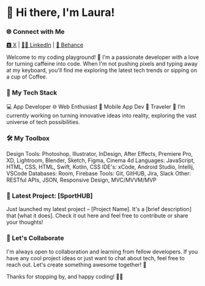 # 👋 Hi there, I'm Laura!

### 🌐 Connect with Me
[🆇 X](https://twitter.com/Laura_Neubauer_) | [🙏🏻 LinkedIn](https://www.linkedin.com/in/laura-neubauer/) | [💼 Behance](https://www.behance.net/lauraneubauer)

Welcome to my coding playground! 🚀 
I'm a passionate developer with a love for turning caffeine into code. 
When I'm not pushing pixels and typing away at my keyboard, you'll find me exploring the latest tech trends or sipping on a cup of Coffee.

### 🚀 My Tech Stack

💻 App Developer
🌐 Web Enthusiast
📱 Mobile App Dev
🧳 Traveler
🔭 I’m currently working on turning innovative ideas into reality, exploring the vast universe of tech possibilities.

### 🛠️ My Toolbox

Design Tools: Photoshop, Illustrator, InDesign, After Effects, Premiere Pro, XD, Lightroom, Blender, Sketch, Figma, Cinema 4d
Languages: JavaScript, HTML, CSS, HTML, Swift, Kotlin, CSS
IDE's: xCode, Android Studio, Intellij, VSCode
Databases: Room, Firebase
Tools: Git, GitHUB, Jira, Slack
Other: RESTful APIs, JSON, Responsive Design, MVC/MVVM/MVP

### 🚀 Latest Project: [SportHUB]

Just launched my latest project – [Project Name]. It's a [brief description] that [what it does]. Check it out here and feel free to contribute or share your thoughts!

### 🤝 Let's Collaborate

I'm always open to collaboration and learning from fellow developers. 
If you have any cool project ideas or just want to chat about tech, feel free to reach out. Let's create something awesome together! 🌟

Thanks for stopping by, and happy coding! 🚀✨




